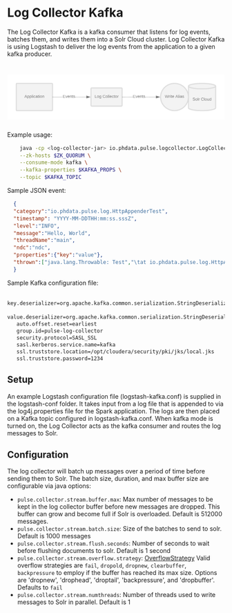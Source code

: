 # Log Collector Kafka

The Log Collector Kafka is a kafka consumer that listens for log events, batches them, and writes them
into a Solr Cloud cluster. Log Collector Kafka is using Logstash to deliver the log events from the application
to a given kafka producer.

# ![log-collector](images/log-collector.png)

Example usage:

```bash
    java -cp <log-collector-jar> io.phdata.pulse.logcollector.LogCollector \
    --zk-hosts $ZK_QUORUM \
    --consume-mode kafka \
    --kafka-properties $KAFKA_PROPS \
    --topic $KAFKA_TOPIC
```


Sample JSON event:

```json
  {
  "category":"io.phdata.pulse.log.HttpAppenderTest",
  "timestamp": "YYYY-MM-DDTHH:mm:ss.sssZ",
  "level":"INFO",
  "message":"Hello, World",
  "threadName":"main",
  "ndc":"ndc",
  "properties":{"key":"value"},
  "thrown":["java.lang.Throwable: Test","\tat io.phdata.pulse.log.HttpAppenderTest.testRenderJson(HttpAppenderTest.java:24)","\tat sun.reflect.NativeMethodAccessorImpl.invoke0(Native Method)","\tat sun.reflect.NativeMethodAccessorImpl.invoke(NativeMethodAccessorImpl.java:62)","\tat sun.reflect.DelegatingMethodAccessorImpl.invoke(DelegatingMethodAccessorImpl.java:43)","\tat java.lang.reflect.Method.invoke(Method.java:498)","\tat org.junit.runners.model.FrameworkMethod$1.runReflectiveCall(FrameworkMethod.java:50)","\tat org.junit.internal.runners.model.ReflectiveCallable.run(ReflectiveCallable.java:12)","\tat org.junit.runners.model.FrameworkMethod.invokeExplosively(FrameworkMethod.java:47)","\tat org.junit.internal.runners.statements.InvokeMethod.evaluate(InvokeMethod.java:17)","\tat org.junit.runners.ParentRunner.runLeaf(ParentRunner.java:325)","\tat org.junit.runners.BlockJUnit4ClassRunner.runChild(BlockJUnit4ClassRunner.java:78)","\tat org.junit.runners.BlockJUnit4ClassRunner.runChild(BlockJUnit4ClassRunner.java:57)","\tat org.junit.runners.ParentRunner$3.run(ParentRunner.java:290)","\tat org.junit.runners.ParentRunner$1.schedule(ParentRunner.java:71)","\tat org.junit.runners.ParentRunner.runChildren(ParentRunner.java:288)","\tat org.junit.runners.ParentRunner.access$000(ParentRunner.java:58)","\tat org.junit.runners.ParentRunner$2.evaluate(ParentRunner.java:268)","\tat org.junit.runners.ParentRunner.run(ParentRunner.java:363)","\tat org.junit.runner.JUnitCore.run(JUnitCore.java:137)","\tat com.intellij.junit4.JUnit4IdeaTestRunner.startRunnerWithArgs(JUnit4IdeaTestRunner.java:68)","\tat com.intellij.rt.execution.junit.IdeaTestRunner$Repeater.startRunnerWithArgs(IdeaTestRunner.java:47)","\tat com.intellij.rt.execution.junit.JUnitStarter.prepareStreamsAndStart(JUnitStarter.java:242)","\tat com.intellij.rt.execution.junit.JUnitStarter.main(JUnitStarter.java:70)"]
  }
```


Sample Kafka configuration file:

```bootstrap.servers=localhost:9093
   key.deserializer=org.apache.kafka.common.serialization.StringDeserializer
   value.deserializer=org.apache.kafka.common.serialization.StringDeserializer
   auto.offset.reset=earliest
   group.id=pulse-log-collector
   security.protocol=SASL_SSL
   sasl.kerberos.service.name=kafka
   ssl.truststore.location=/opt/cloudera/security/pki/jks/local.jks
   ssl.truststore.password=1234
```



## Setup
An example Logstash configuration file (logstash-kafka.conf) is supplied in the logstash-conf folder. It takes input from a log file that is appended to via the log4j.properties file for the Spark application.
The logs are then placed on a Kafka topic configured in logstash-kafka.conf. When kafka mode is turned on, the Log Collector acts as the kafka consumer and routes the log messages to Solr.

## Configuration
The log collector will batch up messages over a period of time before sending them to Solr.
The batch size, duration, and max buffer size are configurable via java options:

- `pulse.collector.stream.buffer.max`: Max number of messages to be kept in the log collector buffer
before new messages are dropped.  This buffer can grow and become full if Solr is overloaded. Default is 512000 messages.
- `pulse.collector.stream.batch.size`: Size of the batches to send to solr. Default is 1000 messages
- `pulse.collector.stream.flush.seconds`: Number of seconds to wait before flushing documents to solr. Default is 1 second
- `pulse.collector.stream.overflow.strategy`: [OverflowStrategy](https://monix.io/api/2.3/monix/reactive/OverflowStrategy$.html)
Valid overflow strategies are `fail`, `dropold`, `dropnew`, `clearbuffer`, `backpressure`
 to employ if the buffer has reached its max size. Options are 'dropnew', 'drophead', 'droptail', 'backpressure', and 'dropbuffer'. Defaults to `fail`
- `pulse.collector.stream.numthreads`: Number of threads used to write messages to Solr in parallel. Default is 1